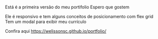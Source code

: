 Está é a primeira versão do meu portifolio 
Espero que gostem 


Ele é responsivo e tem alguns conceitos de posicionamento com flex grid 
Tem um modal para exibir meu currículo

Confira aqui 
https://welissonsc.github.io/portfolio/

